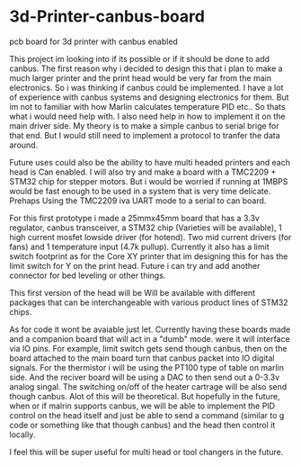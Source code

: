 # 3d-Printer-canbus-board
pcb board for 3d printer with canbus enabled


This project im looking into if its possible or if it should be done to add canbus. 
The first reason why i decided to design this that i plan to make a much larger printer and the print head would be very far from the main electronics. 
So i was thinking if canbus could be implemented. I have a lot of experience with canbus systems and designing electronics for them. 
But im not to familiar with how Marlin calculates temperature PID etc.. So thats what i would need help with. I also need help in how to implement it on the main driver side. My theory is to make a simple canbus to serial brige for that end. But I would still need to implement a protocol to tranfer the data around. 

Future uses could also be the ability to have multi headed printers and each head is Can enabled. 
I will also try and make a board with a TMC2209 + STM32 chip for stepper motors. But i would be worried if running at 1MBPS would be fast enough to be used in a system that is very time delicate. Prehaps Using the TMC2209 iva UART mode to a serial to can board. 

For this first prototype i made a 25mmx45mm board that has a 3.3v regulator, canbus transceiver, a STM32 chip (Varieties will be available), 1 high current mosfet lowside driver (for hotend). Two mid current drivers (for fans) and 1 temperature input (4.7k pullup). Currently it also has a limit switch footprint as for the Core XY printer that im designing this for has the limit switch for Y on the print head. Future i can try and add another connector for bed leveling or other things. 

This first version of the head will be Will be available with different packages that can be interchangeable with various product lines of STM32 chips.

As for code it wont be avaiable just let. Currently having these boards made and a companion board that will act in a "dumb" mode. were it will interface via IO pins. For example, limit switch gets send though canbus, then on the board attached to the main board turn that canbus packet into IO digital signals. For the thermistor i will be using the PT100 type of table on marlin side. And the reciver board will be using a DAC to then send out a 0-3.3v analog singal. The switching on/off of the heater cartrage will be also send though canbus. Alot of this will be theoretical. But hopefully in the future, when or if malrin supports canbus, we will be able to implement the PID control on the head itself and just be able to send a command (similar to g code or something like that though canbus) and the head then control it locally. 

I feel this will be super useful for multi head or tool changers in the future. 


